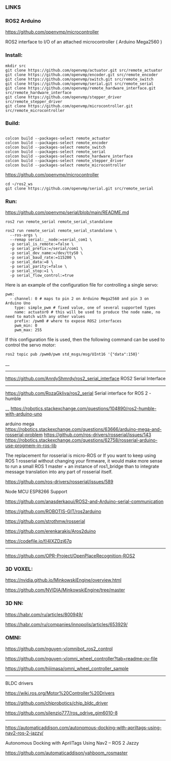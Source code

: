 ### LINKS

### ROS2 Arduino

https://github.com/openvmp/microcontroller

ROS2 interface to I/O of an attached microcontroller ( Arduino Mega2560 )




### Install:
```
mkdir src
git clone https://github.com/openvmp/actuator.git src/remote_actuator
git clone https://github.com/openvmp/encoder.git src/remote_encoder
git clone https://github.com/openvmp/switch.git src/remote_switch
git clone https://github.com/openvmp/serial.git src/remote_serial
git clone https://github.com/openvmp/remote_hardware_interface.git src/remote_hardware_interface
git clone https://github.com/openvmp/stepper_driver src/remote_stepper_driver
git clone https://github.com/openvmp/microcontroller.git src/remote_microcontroller
```
### Build:
```

colcon build --packages-select remote_actuator
colcon build --packages-select remote_encoder
colcon build --packages-select remote_switch
colcon build --packages-select remote_serial
colcon build --packages-select remote_hardware_interface
colcon build --packages-select remote_stepper_driver
colcon build --packages-select remote_microcontroller

```



https://github.com/openvmp/microcontroller

```
cd ~/ros2_ws
git clone https://github.com/openvmp/serial.git src/remote_serial
```

### Run:

https://github.com/openvmp/serial/blob/main/README.md

```
ros2 run remote_serial remote_serial_standalone
```

```
ros2 run remote_serial remote_serial_standalone \
  --ros-args \
  --remap serial:__node:=serial_com1 \
  -p serial_is_remote:=false \
  -p serial_prefix:=/serial/com1 \
  -p serial_dev_name:=/dev/ttyS0 \
  -p serial_baud_rate:=115200 \
  -p serial_data:=8 \
  -p serial_parity:=false \
  -p serial_stop:=1 \
  -p serial_flow_control:=true
```

Here is an example of the configuration file for controlling a single servo:

```
pwm:
  - channel: 0 # maps to pin 2 on Arduino Mega2560 and pin 3 on Arduino Uno
    type: simple_pwm # fixed value, one of several supported types
    name: actuator0 # this will be used to produce the node name, no need to match with any other values
    prefix: /pwm0 # where to expose ROS2 interfaces
    pwm_min: 0
    pwm_max: 255
```

If this configuration file is used, then the following command can be used to control the servo motor:

```
ros2 topic pub /pwm0/pwm std_msgs/msg/UInt16 '{"data":150}'
```

__





______________________
https://github.com/AnrdyShmrdy/ros2_serial_interface
ROS2 Serial Interface
______________________

https://github.com/RozaGkliva/ros2_serial
Serial interface for ROS 2
-humble

__
https://robotics.stackexchange.com/questions/104890/ros2-humble-with-arduino-uno

arduino mega 
https://robotics.stackexchange.com/questions/63666/arduino-mega-and-rosserial-problem
https://github.com/ros-drivers/rosserial/issues/143
https://robotics.stackexchange.com/questions/62758/rosserial-arduino-use-progmem-in-ros-lib

The replacement for rosserial is micro-ROS
or
If you want to keep using ROS 1 rosserial without changing your firmware, it would make more sense to run a small ROS 1 master + an instance of ros1_bridge than to integrate message translation into any part of rosserial itself.

https://github.com/ros-drivers/rosserial/issues/589

Node MCU ESP8266 Support




https://github.com/anasderkaoui/ROS2-and-Arduino-serial-communication

https://github.com/ROBOTIS-GIT/ros2arduino

https://github.com/strothmw/rosserial


https://github.com/erenkarakis/Aros2duino


https://codefile.io/f/4IXZDzj67q


______


https://github.com/OPR-Project/OpenPlaceRecognition-ROS2


### 3D VOXEL:
https://nvidia.github.io/MinkowskiEngine/overview.html

https://github.com/NVIDIA/MinkowskiEngine/tree/master



### 3D NN:
https://habr.com/ru/articles/800949/


https://habr.com/ru/companies/innopolis/articles/653929/



### OMNI:

https://github.com/nguyen-v/omnibot_ros2_control


https://github.com/nguyen-v/omni_wheel_controller?tab=readme-ov-file


https://github.com/hijimasa/omni_wheel_controller_sample




_____
BLDC drivers

https://wiki.ros.org/Motor%20Controller%20Drivers

https://github.com/chiprobotics/chip_bldc_driver

https://github.com/silenzio777/ros_odrive_gim6010-8



________
https://automaticaddison.com/autonomous-docking-with-apriltags-using-nav2-ros-2-jazzy/

Autonomous Docking with AprilTags Using Nav2 – ROS 2 Jazzy

https://github.com/automaticaddison/yahboom_rosmaster



